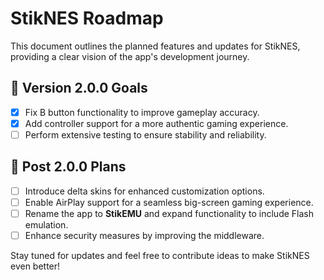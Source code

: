 # **StikNES Roadmap**

This document outlines the planned features and updates for StikNES, providing a clear vision of the app's development journey.

## 🎯 **Version 2.0.0 Goals**
- [X] Fix B button functionality to improve gameplay accuracy.
- [X] Add controller support for a more authentic gaming experience.
- [ ] Perform extensive testing to ensure stability and reliability.

## 🚀 **Post 2.0.0 Plans**
- [ ] Introduce delta skins for enhanced customization options.
- [ ] Enable AirPlay support for a seamless big-screen gaming experience.
- [ ] Rename the app to **StikEMU** and expand functionality to include Flash emulation.
- [ ] Enhance security measures by improving the middleware.

Stay tuned for updates and feel free to contribute ideas to make StikNES even better!
